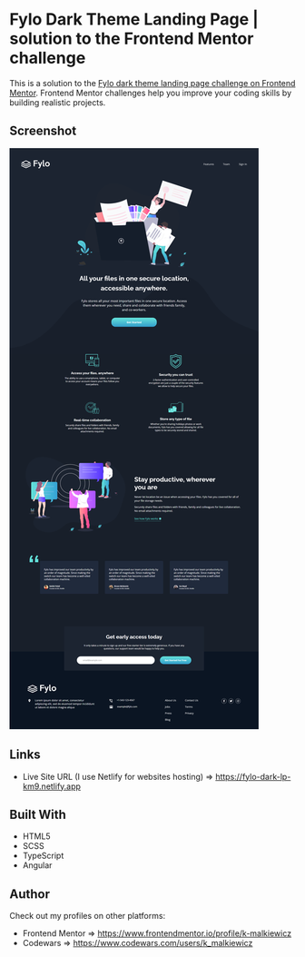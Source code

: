 # Fylo Dark Theme Landing Page | solution to the Frontend Mentor challenge

This is a solution to the [Fylo dark theme landing page challenge on Frontend Mentor](https://www.frontendmentor.io/challenges/fylo-dark-theme-landing-page-5ca5f2d21e82137ec91a50fd). Frontend Mentor challenges help you improve your coding skills by building realistic projects.

## Screenshot

![](./src/assets/screenshot/screenshot.png)

## Links

- Live Site URL (I use Netlify for websites hosting) ⇒ https://fylo-dark-lp-km9.netlify.app

## Built With

- HTML5
- SCSS
- TypeScript
- Angular

## Author

Check out my profiles on other platforms:

- Frontend Mentor ⇒ https://www.frontendmentor.io/profile/k-malkiewicz
- Codewars ⇒ https://www.codewars.com/users/k_malkiewicz